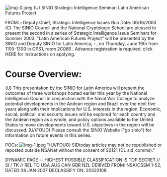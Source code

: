 ![img-0.jpeg](img-0.jpeg)
(U) SINIO Strategic Intelligence Seminar: Latin American Futures Project

FROM: $\square$
Deputy Chief, Strategic Intelligence Issues
Run Date: 06/16/2003
(C) The SINIO Council and the National Cryptologic School are pleased to present the second in a series of Strategic Intelligence Issue Seminars for Summer 2003. "Latin American Futures Project" will be presented by the SINIO and Deputy SINIO for Latin America, $\square$ , on Thursday, June 19th from 1100-1300 in OPS1, room 2C086 . Advance registration is required; click HERE for instructions on applying.

# Course Overview: 

(U) This presentation by the SINIO for Latin America will present the outcomes of three workshops hosted earlier this year by the National Intelligence Council in conjunction with the Naval War College to analyze potential developments in the Andean region and Brazil over the next five years along with their implications for U.S. interests in the region. Economic, social, political, and security issues will be explored for each country and the Andean region as a whole, and policy options available to the United States to move developments toward U.S. objectives in the region will be discussed.
(U//FOUO) Please consult the SINIO Website ("go sinio") for information on future events in this series.

POCs:
![img-1.jpeg](img-1.jpeg)
"(U//FOUO) SIDtoday articles may not be republished or reposted outside NSANet without the consent of S0121 (DL sid_comms)."

DYNAMIC PAGE -- HIGHEST POSSIBLE CLASSIFICATION IS TOP SECRET // SI / TK // REL TO USA AUS CAN GBR NZL DERIVED FROM: NSA/CSSM 1-52, DATED 08 JAN 2007 DECLASSIFY ON: 20320108
